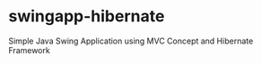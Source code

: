 swingapp-hibernate
==================

Simple Java Swing Application using MVC Concept and Hibernate Framework
